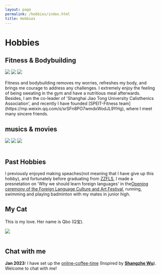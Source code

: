 ```yaml
---
layout: page
permalink: /hobbies/index.html
title: Hobbies
---
```


# Hobbies

## Fitness & Bodybuilding

<div class="third">
<img src="https://github.com/ApolloHong/images/18岁背面照.JPG">
<img src="https://github.com/ApolloHong/images/18岁侧面照.JPG">
<img src="https://github.com/ApolloHong/images/18岁入学军训侧面.JPG">
</div>
<br>Fitness and bodybuilding removes my worries, refreshes my body, and brings me courage to address any challenges. I extremely enjoy the feeling of being sweating in the gym and have a nutritious meal afterwards. Besides, I am the co-leader of 'Shanghai Jiao Tong University Calisthenics Association', and recently I have founded [SPEIT-Fitness team](https://mp.weixin.qq.com/s/srSFn8PO7wmdxWodJL9YHg), where I meet many sincere friends. 


## musics & movies

<div class="third">
<img src="https://github.com/ApolloHong/images/swimming2.JPG">
<img src="https://github.com/ApolloHong/images/swimming.JPG">
<img src="https://github.com/ApolloHong/images/surfing1.JPG">
</div>
<br>

## Past Hobbies

I previously enjoyed making speaches(not meaning that I have give up this hobby), and fortunately before graduating from [ZZFLS](http://www.zzfls.com.cn/), I made a presnetation on 'Why we should learn foreign languages' in the[Opening ceremony of the Foreign Language Culture and Art Festival], running, swimming and playing badminton with my mates in junior high.  

[Opening ceremony of the Foreign Language Culture and Art Festival]:https://www.bilibili.com/video/BV1fK4y127ne/?spm_id_from=333.337.search-card.all.click&vd_source=052cbd1795348feadc63934ff61bfd5c

## My Cat

This is my love. Her name is Qbo (Q宝).

<div>
<img src="https://github.com/ApolloHong/images/cat.JPG">
</div>
<br>

## Chat with me

**Jan 2023:** I have set up the [online-coffee-time](https://calendly.com/apollohong) (Inspired by **[Shangzhe Wu](https://elliottwu.com/)**). Welcome to chat with me!

<!-- Calendly inline widget begin -->

<div class="calendly-inline-widget" data-url="https://calendly.com/apollohong" style="min-width:320px;height:630px;"></div>
<script type="text/javascript" src="https://assets.calendly.com/assets/external/widget.js" async></script>
<!-- Calendly inline widget end -->


